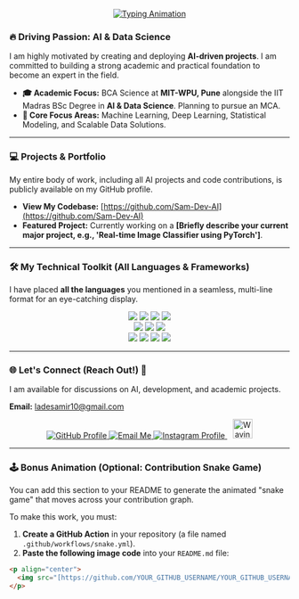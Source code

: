 <p align="center">
    <a href="https://git.io/typing-svg">
        <img src="https://readme-typing-svg.demolab.com/?lines=Hi+there%2C+I%27m+Samir!👋;AI+Enthusiast+%7C+Future+Data+Scientist;BCA+%40+MIT--WPU+%26+IIT+Madras&font=Fira%20Code&size=30&duration=4000&pause=500&color=00ff7f&center=true&vCenter=true" alt="Typing Animation" />
    </a>
</p>

### 🔥 Driving Passion: AI & Data Science
I am highly motivated by creating and deploying **AI-driven projects**. I am committed to building a strong academic and practical foundation to become an expert in the field.

* **🎓 Academic Focus:** BCA Science at **MIT-WPU, Pune** alongside the IIT Madras BSc Degree in **AI & Data Science**. Planning to pursue an MCA.
* **🧠 Core Focus Areas:** Machine Learning, Deep Learning, Statistical Modeling, and Scalable Data Solutions.

---

### 💻 Projects & Portfolio

My entire body of work, including all AI projects and code contributions, is publicly available on my GitHub profile.

* **View My Codebase:** [https://github.com/Sam-Dev-AI](https://github.com/Sam-Dev-AI)
* **Featured Project:** Currently working on a **[Briefly describe your current major project, e.g., 'Real-time Image Classifier using PyTorch']**.

---

### 🛠️ My Technical Toolkit (All Languages & Frameworks)

I have placed **all the languages** you mentioned in a seamless, multi-line format for an eye-catching display.

<p align="center">
    <img src="https://img.shields.io/badge/Python-3776AB?style=for-the-badge&logo=python&logoColor=white" />
    <img src="https://img.shields.io/badge/PyTorch-%23EE4C2C.svg?style=for-the-badge&logo=PyTorch&logoColor=white" />
    <img src="https://img.shields.io/badge/TensorFlow-%23FF6F00.svg?style=for-the-badge&logo=TensorFlow&logoColor=white" />
    <img src="https://img.shields.io/badge/scikit--learn-F7931E?style=for-the-badge&logo=scikit-learn&logoColor=white" />
    <br>
    <img src="https://img.shields.io/badge/Java-007396?style=for-the-badge&logo=java&logoColor=white" />
    <img src="https://img.shields.io/badge/C-A8B9CC?style=for-the-badge&logo=c&logoColor=white" />
    <img src="https://img.shields.io/badge/JavaScript-F7DF1E?style=for-the-badge&logo=javascript&logoColor=black" />
    <br>
    <img src="https://img.shields.io/badge/HTML5-E34F26?style=for-the-badge&logo=html5&logoColor=white" />
    <img src="https://img.shields.io/badge/CSS3-1572B6?style=for-the-badge&logo=css3&logoColor=white" />
    <img src="https://img.shields.io/badge/AWS-%23FF9900.svg?style=for-the-badge&logo=amazon-web-services&logoColor=white" />
    <img src="https://img.shields.io/badge/GoogleCloud-%234285F4.svg?style=for-the-badge&logo=google-cloud&logoColor=white" />
</p>

---

### 🌐 Let's Connect (Reach Out!) 🤝

I am available for discussions on AI, development, and academic projects.

**Email:** ladesamir10@gmail.com

<p align="center">
    <a href="https://github.com/Sam-Dev-AI">
        <img src="https://img.shields.io/badge/GitHub-100000?style=for-the-badge&logo=github&logoColor=white" alt="GitHub Profile" />
    </a>
    <a href="mailto:ladesamir10@gmail.com">
        <img src="https://img.shields.io/badge/Email-D14836?style=for-the-badge&logo=gmail&logoColor=white" alt="Email Me" />
    </a>
    <a href="https://www.instagram.com/samir_lade_22/">
        <img src="https://img.shields.io/badge/Instagram-E4405F?style=for-the-badge&logo=instagram&logoColor=white" alt="Instagram Profile" />
    </a>
    <img src="https://media.giphy.com/media/hvRJCLFzjrwpW/giphy.gif" width="35px" style="padding-left:10px;" alt="Waving Hand Animation"/>
</p>

---

### 🕹️ Bonus Animation (Optional: Contribution Snake Game)

You can add this section to your README to generate the animated "snake game" that moves across your contribution graph.

To make this work, you must:
1.  **Create a GitHub Action** in your repository (a file named `.github/workflows/snake.yml`).
2.  **Paste the following image code** into your `README.md` file:

```markdown
<p align="center">
  <img src="[https://github.com/YOUR_GITHUB_USERNAME/YOUR_GITHUB_USERNAME/raw/output/github-contribution-grid-snake.svg](https://github.com/YOUR_GITHUB_USERNAME/YOUR_GITHUB_USERNAME/raw/output/github-contribution-grid-snake.svg)" alt="github contribution grid snake" />
</p>
